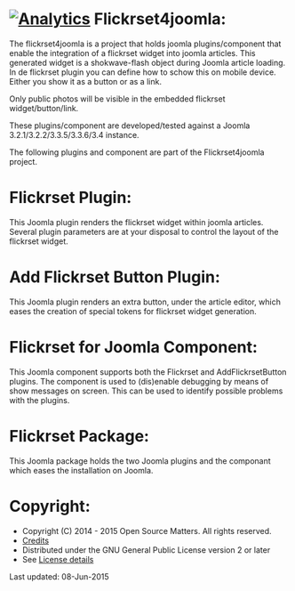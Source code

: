 [![Analytics](https://github.com/ogroef/flickrset4joomla/blob/master/flickrset4joomla/media/flickrset4joomla.gif)](https://github.com/ogroef/flickrset4joomla)
Flickrset4joomla:
=================

The flickrset4joomla is a project that holds joomla plugins/component that enable the integration of a flickrset widget into joomla articles. This generated widget is a shokwave-flash object during Joomla article loading. In de flickrset plugin you can define how to schow this on mobile device.  Either you show it as a button or as a link.

Only public photos will be visible in the embedded flickrset widget/button/link.

These plugins/component are developed/tested against a Joomla 3.2.1/3.2.2/3.3.5/3.3.6/3.4 instance.

The following plugins and component are part of the Flickrset4joomla project.

Flickrset Plugin:
=================

This Joomla plugin renders the flickrset widget within joomla articles.  Several plugin parameters are at your disposal to control the layout of the flickrset widget.


Add Flickrset Button Plugin:
============================

This Joomla plugin renders an extra button, under the article editor, which eases the creation of special tokens for flickrset widget generation.

Flickrset for Joomla Component:
===============================

This Joomla component supports both the Flickrset and AddFlickrsetButton plugins. The component is used to (dis)enable debugging by means of show messages on screen.  This can be used to identify possible problems with the plugins.


Flickrset Package:
==================

This Joomla package holds the two Joomla plugins and the componant which eases the installation on Joomla.

Copyright:
==========
* Copyright (C) 2014 - 2015 Open Source Matters. All rights reserved.
* [Credits](http://docs.joomla.org/Joomla!_Credits_and_Thanks)
* Distributed under the GNU General Public License version 2 or later
* See [License details](http://docs.joomla.org/Joomla_Licenses)


Last updated: 08-Jun-2015
